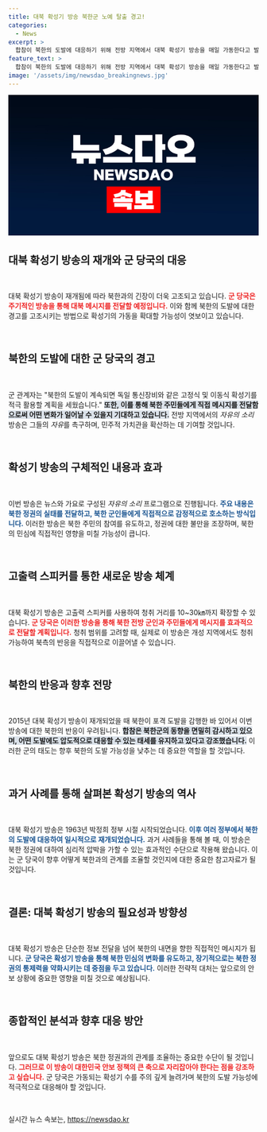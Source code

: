 ```yaml
---
title: 대북 확성기 방송 북한군 노예 탈출 경고!
categories:
  - News
excerpt: >
  합참이 북한의 도발에 대응하기 위해 전방 지역에서 대북 확성기 방송을 매일 가동한다고 발표했다. 확성기 방송은 북한 정권의 민감한 이슈를 다루며, 추가 도발 시 방송을 확대할 계획이다.
feature_text: >
  합참이 북한의 도발에 대응하기 위해 전방 지역에서 대북 확성기 방송을 매일 가동한다고 발표했다. 확성기 방송은 북한 정권의 민감한 이슈를 다루며, 추가 도발 시 방송을 확대할 계획이다.
image: '/assets/img/newsdao_breakingnews.jpg'
---
```


<p><img src="/assets/img/newsdao_breakingnews.jpg" alt="pcversion 속보" /></p>

<h2 data-ke-size="size26">대북 확성기 방송의 재개와 군 당국의 대응</h2>

<p data-ke-size="size16">&nbsp;</p>

<p>대북 확성기 방송이 재개됨에 따라 북한과의 긴장이 더욱 고조되고 있습니다. <b><span style="color: #ee2323;">군 당국은 주기적인 방송을 통해 대북 메시지를 전달할 예정입니다.</span></b> 이와 함께 북한의 도발에 대한 경고를 고조시키는 방법으로 확성기의 가동을 확대할 가능성이 엿보이고 있습니다.</p>

<p data-ke-size="size16">&nbsp;</p>

<h2 data-ke-size="size26">북한의 도발에 대한 군 당국의 경고</h2>

<p data-ke-size="size16">&nbsp;</p>

<p>군 관계자는 "북한의 도발이 계속되면 독일 통신장비와 같은 고정식 및 이동식 확성기를 적극 활용할 계획을 세웠습니다." <b><span style="background-color: #21538527;">또한, 이를 통해 북한 주민들에게 직접 메시지를 전달함으로써 어떤 변화가 일어날 수 있을지 기대하고 있습니다.</span></b> 전방 지역에서의 <em>자유의 소리</em> 방송은 그들의 <em>자유</em>를 촉구하며, 민주적 가치관을 확산하는 데 기여할 것입니다.</p>

<p data-ke-size="size16">&nbsp;</p>

<h2 data-ke-size="size26">확성기 방송의 구체적인 내용과 효과</h2>

<p data-ke-size="size16">&nbsp;</p>

<p>이번 방송은 뉴스와 가요로 구성된 <em>자유의 소리</em> 프로그램으로 진행됩니다. <b><span style="color: #1a5490;">주요 내용은 북한 정권의 실태를 전달하고, 북한 군인들에게 직접적으로 감정적으로 호소하는 방식입니다.</span></b> 이러한 방송은 북한 주민의 참여를 유도하고, 정권에 대한 불만을 조장하며, 북한의 민심에 직접적인 영향을 미칠 가능성이 큽니다.</p>

<p data-ke-size="size16">&nbsp;</p>

<h2 data-ke-size="size26">고출력 스피커를 통한 새로운 방송 체계</h2>

<p data-ke-size="size16">&nbsp;</p>

<p>대북 확성기 방송은 고출력 스피커를 사용하여 청취 거리를 10~30㎞까지 확장할 수 있습니다. <b><span style="color: #ee2323;">군 당국은 이러한 방송을 통해 북한 전방 군인과 주민들에게 메시지를 효과적으로 전달할 계획입니다.</span></b> 청취 범위를 고려할 때, 실제로 이 방송은 개성 지역에서도 청취 가능하여 북측의 반응을 직접적으로 이끌어낼 수 있습니다.</p>

<p data-ke-size="size16">&nbsp;</p>

<h2 data-ke-size="size26">북한의 반응과 향후 전망</h2>

<p data-ke-size="size16">&nbsp;</p>

<p>2015년 대북 확성기 방송이 재개되었을 때 북한이 포격 도발을 감행한 바 있어서 이번 방송에 대한 북한의 반응이 우려됩니다. <b><span style="background-color: #21538527;">합참은 북한군의 동향을 면밀히 감시하고 있으며, 어떤 도발에도 압도적으로 대응할 수 있는 태세를 유지하고 있다고 강조했습니다.</span></b> 이러한 군의 태도는 향후 북한의 도발 가능성을 낮추는 데 중요한 역할을 할 것입니다.</p>

<p data-ke-size="size16">&nbsp;</p>

<h2 data-ke-size="size26">과거 사례를 통해 살펴본 확성기 방송의 역사</h2>

<p data-ke-size="size16">&nbsp;</p>

<p>대북 확성기 방송은 1963년 박정희 정부 시절 시작되었습니다. <b><span style="color: #1a5490;">이후 여러 정부에서 북한의 도발에 대응하여 일시적으로 재개되었습니다.</span></b> 과거 사례들을 통해 볼 때, 이 방송은 북한 정권에 대하여 심리적 압박을 가할 수 있는 효과적인 수단으로 작용해 왔습니다. 이는 군 당국이 향후 어떻게 북한과의 관계를 조율할 것인지에 대한 중요한 참고자료가 될 것입니다.</p>

<p data-ke-size="size16">&nbsp;</p>

<h2 data-ke-size="size26">결론: 대북 확성기 방송의 필요성과 방향성</h2>

<p data-ke-size="size16">&nbsp;</p>

<p>대북 확성기 방송은 단순한 정보 전달을 넘어 북한의 내면을 향한 직접적인 메시지가 됩니다. <b><span style="color: #1a5490;">군 당국은 확성기 방송을 통해 북한 민심의 변화를 유도하고, 장기적으로는 북한 정권의 통제력을 약화시키는 데 중점을 두고 있습니다.</span></b> 이러한 전략적 대처는 앞으로의 안보 상황에 중요한 영향을 미칠 것으로 예상됩니다.</p>

<p data-ke-size="size16">&nbsp;</p>

<h2 data-ke-size="size26">종합적인 분석과 향후 대응 방안</h2>

<p data-ke-size="size16">&nbsp;</p>

<p>앞으로도 대북 확성기 방송은 북한 정권과의 관계를 조율하는 중요한 수단이 될 것입니다. <b><span style="color: #ee2323;">그러므로 이 방송이 대한민국 안보 정책의 큰 축으로 자리잡아야 한다는 점을 강조하고 싶습니다.</span></b> 군 당국은 가동되는 확성기 수를 주의 깊게 늘려가며 북한의 도발 가능성에 적극적으로 대응해야 할 것입니다.</p>

<p data-ke-size="size16">&nbsp;</p>
실시간 뉴스 속보는, <a href="https://newsdao.kr" rel="dofollow">https://newsdao.kr</a>


